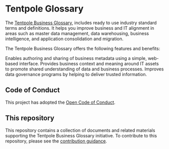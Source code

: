 # Tentpole Glossary

The [Tentpole Business Glossary](glossary.md), includes ready to use industry standard terms and definitions.
It helps you improve business and IT alignment in areas such as master data management, data warehousing, business 
intelligence, and application consolidation and migration.

The Tentpole Business Glossary offers the following features and benefits:

Enables authoring and sharing of business metadata using a simple, web-based interface.
Provides business context and meaning around IT assets to promote shared understanding of data and business processes.
Improves data governance programs by helping to deliver trusted information.

## Code of Conduct
This project has adopted the [Open Code of Conduct](https://developer.atlassian.com/opensource/codeofconduct.html). 

## This repository
This repository contains a collection of documents and related materials supporting the Tentpole Business Glossary initiative. 
To contribute to this repository, please see the [contribution guidance][contribution-guidance].

[contribution-guidance]: contributing.md